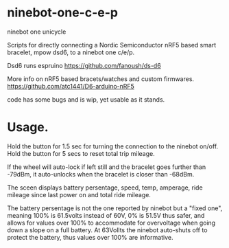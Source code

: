 # ninebot-one-c-e-p
ninebot one unicycle

Scripts for directly connecting a Nordic Semiconductor nRF5 based smart bracelet, mpow dsd6, to a ninebot one c/e/p.

Dsd6 runs espruino https://github.com/fanoush/ds-d6

More info on nRF5 based bracets/watches and custom firmwares.
https://github.com/atc1441/D6-arduino-nRF5


code has some bugs and is wip, yet usable as it stands. 
# Usage.

Hold the button for 1.5 sec for turning the connection to the ninebot on/off.
Hold the button for 5 secs to reset total trip mileage.

If the wheel will auto-lock if left still and the bracelet goes further than -79dBm, it auto-unlocks when the bracelet is closer than -68dBm. 

The sceen displays battery persentage, speed, temp, amperage, ride mileage since last power on and total ride mileage.

The battery persentage is not the one reported by ninebot but a "fixed one", meaning 100% is 61.5volts instead of 60V, 0% is 51.5V thus safer, and allows for values over 100% to accommodate for overvoltage when going down a slope on a full battery. At 63Vollts the ninebot auto-shuts off to protect the battery, thus values over 100% are informative. 
